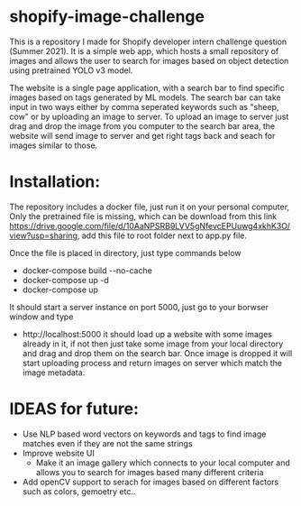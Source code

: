 # shopify-image-challenge
This is a repository I made for Shopify developer intern challenge question (Summer 2021). It is a simple web app, which hosts a small repository of images and allows the user to search for images based on object detection using pretrained YOLO v3 model.


The website is a single page application, with a search bar to find specific images based on tags generated by ML models. The search bar can take input in two ways either by comma seperated keywords such as "sheep, cow" or by uploading an image to server. To upload an image to server just drag and drop the image from you computer to the search bar area, the website will send image to server and get right tags back and seach for images similar to those. 


# Installation:
  The repository includes a docker file, just run it on your personal computer, Only the pretrained file is missing, which can be download from this link https://drive.google.com/file/d/10AaNPSRB9LVV5gNfevcEPUuwg4xkhK3O/view?usp=sharing, add this file to root folder next to app.py file. 

  Once the file is placed in directory, just type commands below
  - docker-compose build --no-cache
  - docker-compose up -d
  - docker-compose up
  
 It should start a server instance on port 5000, just go to your borwser window and type
  - http://localhost:5000
 it should load up a website with some images already in it, if not then just take some image from your local directory and drag and drop them on the search bar. Once image is dropped it will start uploading process and return images on server which match the image metadata.
  


# IDEAS for future:
  - Use NLP based word vectors on keywords and tags to find image matches even if they are not the same strings
  - Improve website UI
    - Make it an image gallery which connects to your local computer and allows you to search for images based many different criteria
  - Add openCV support to serach for images based on different factors such as colors, gemoetry etc..
